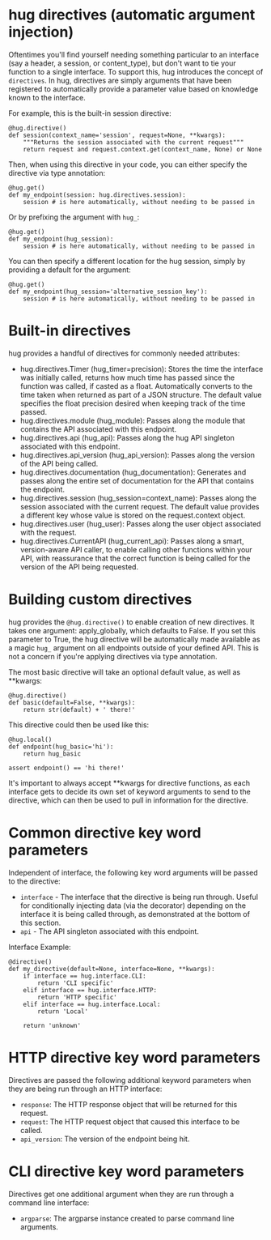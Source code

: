 hug directives (automatic argument injection)
===================

Oftentimes you'll find yourself needing something particular to an interface (say a header, a session, or content_type), but don't want to tie your function
to a single interface. To support this, hug introduces the concept of `directives`. In hug, directives are simply arguments that have been registered to automatically provide a parameter value based on knowledge known to the interface.

For example, this is the built-in session directive:


    @hug.directive()
    def session(context_name='session', request=None, **kwargs):
        """Returns the session associated with the current request"""
        return request and request.context.get(context_name, None) or None

Then, when using this directive in your code, you can either specify the directive via type annotation:

    @hug.get()
    def my_endpoint(session: hug.directives.session):
        session # is here automatically, without needing to be passed in

Or by prefixing the argument with `hug_`:

    @hug.get()
    def my_endpoint(hug_session):
        session # is here automatically, without needing to be passed in

You can then specify a different location for the hug session, simply by providing a default for the argument:

    @hug.get()
    def my_endpoint(hug_session='alternative_session_key'):
        session # is here automatically, without needing to be passed in

Built-in directives
===================

hug provides a handful of directives for commonly needed attributes:

 - hug.directives.Timer (hug_timer=precision): Stores the time the interface was initially called, returns how much time has passed since the function was called, if casted as a float. Automatically converts to the time taken when returned as part of a JSON structure. The default value specifies the float precision desired when keeping track of the time passed.
 - hug.directives.module (hug_module): Passes along the module that contains the API associated with this endpoint.
 - hug.directives.api (hug_api): Passes along the hug API singleton associated with this endpoint.
 - hug.directives.api_version (hug_api_version): Passes along the version of the API being called.
 - hug.directives.documentation (hug_documentation): Generates and passes along the entire set of documentation for the API that contains the endpoint.
 - hug.directives.session (hug_session=context_name): Passes along the session associated with the current request. The default value provides a different key whose value is stored on the request.context object.
 - hug.directives.user (hug_user): Passes along the user object associated with the request.
 - hug.directives.CurrentAPI (hug_current_api): Passes along a smart, version-aware API caller, to enable calling other functions within your API, with reassurance that the correct function is being called for the version of the API being requested.

Building custom directives
===================

hug provides the `@hug.directive()` to enable creation of new directives. It takes one argument: apply_globally, which defaults to False.
If you set this parameter to True, the hug directive will be automatically made available as a magic `hug_` argument on all endpoints outside of your defined API. This is not a concern if you're applying directives via type annotation.

The most basic directive will take an optional default value, as well as **kwargs:

    @hug.directive()
    def basic(default=False, **kwargs):
        return str(default) + ' there!'


This directive could then be used like this:

    @hug.local()
    def endpoint(hug_basic='hi'):
        return hug_basic

    assert endpoint() == 'hi there!'

It's important to always accept **kwargs for directive functions, as each interface gets to decide its own set of
keyword arguments to send to the directive, which can then be used to pull in information for the directive.

Common directive key word parameters
===================

Independent of interface, the following key word arguments will be passed to the directive:

 - `interface` - The interface that the directive is being run through. Useful for conditionally injecting data (via the decorator) depending on the interface it is being called through, as demonstrated at the bottom of this section.
 - `api` - The API singleton associated with this endpoint.

Interface Example:

    @directive()
    def my_directive(default=None, interface=None, **kwargs):
        if interface == hug.interface.CLI:
            return 'CLI specific'
        elif interface == hug.interface.HTTP:
            return 'HTTP specific'
        elif interface == hug.interface.Local:
            return 'Local'

        return 'unknown'

HTTP directive key word parameters
===================

Directives are passed the following additional keyword parameters when they are being run through an HTTP interface:

 - `response`: The HTTP response object that will be returned for this request.
 - `request`: The HTTP request object that caused this interface to be called.
 - `api_version`: The version of the endpoint being hit.

CLI directive key word parameters
===================

Directives get one additional argument when they are run through a command line interface:

 - `argparse`: The argparse instance created to parse command line arguments.
